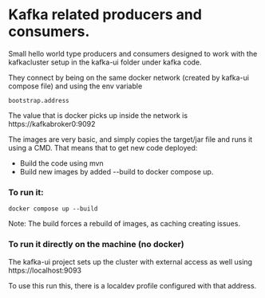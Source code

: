 # Kafka related producers and consumers.

Small hello world type producers and consumers designed to work with the kafkacluster setup in the kafka-ui folder 
under kafka code.

They connect by being on the same docker network (created by kafka-ui compose file) and using the env variable 
```
bootstrap.address
```
The value that is docker picks up inside the network is https://kafkabroker0:9092

The images are very basic, and simply copies the target/jar file and runs it using a CMD. That means that to get 
new code deployed:
 - Build the code using mvn
 - Build new images by added --build to docker compose up.

### To run it:

```
docker compose up --build
```
Note: The build forces a rebuild of images, as caching creating issues.

### To run it directly on the machine (no docker)

The kafka-ui project sets up the cluster with external access as well using https://localhost:9093

To use this run this, there is a localdev profile configured with that address.